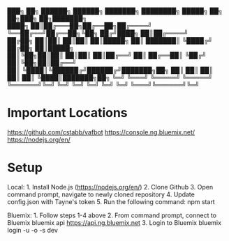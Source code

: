 
███╗   ██╗ ██████╗ ██████╗ ███████╗       ████████╗ █████╗ ██╗   ██╗███╗   ██╗███████╗   
████╗  ██║██╔═══██╗██╔══██╗██╔════╝       ╚══██╔══╝██╔══██╗╚██╗ ██╔╝████╗  ██║██╔════╝   
██╔██╗ ██║██║   ██║██║  ██║█████╗            ██║   ███████║ ╚████╔╝ ██╔██╗ ██║█████╗     
██║╚██╗██║██║   ██║██║  ██║██╔══╝            ██║   ██╔══██║  ╚██╔╝  ██║╚██╗██║██╔══╝     
██║ ╚████║╚██████╔╝██████╔╝███████╗██╗       ██║   ██║  ██║   ██║   ██║ ╚████║███████╗██╗
╚═╝  ╚═══╝ ╚═════╝ ╚═════╝ ╚══════╝╚═╝       ╚═╝   ╚═╝  ╚═╝   ╚═╝   ╚═╝  ╚═══╝╚══════╝╚═╝
                                                                                         

Important Locations
========================
https://github.com/cstabb/vafbot
https://console.ng.bluemix.net/
https://nodejs.org/en/

Setup
========================
Local:
	1. Install Node.js (https://nodejs.org/en/)
	2. Clone Github
	3. Open command prompt, navigate to newly cloned repository
	4. Update config.json with Tayne's token
	5. Run the following command:
			npm start

Bluemix:
	1. Follow steps 1-4 above
	2. From command prompt, connect to Bluemix
			bluemix api https://api.ng.bluemix.net
	3. Login to Bluemix
			bluemix login -u <your account name> -o <application name> -s dev
